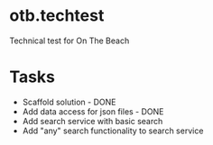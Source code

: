 # otb.techtest
Technical test for On The Beach

# Tasks
* Scaffold solution - DONE
* Add data access for json files - DONE
* Add search service with basic search
* Add "any" search functionality to search service
